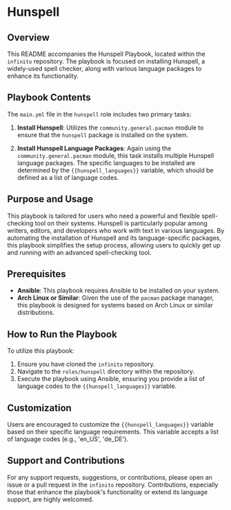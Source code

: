 # Hunspell

## Overview
This README accompanies the Hunspell Playbook, located within the `infinito` repository. The playbook is focused on installing Hunspell, a widely-used spell checker, along with various language packages to enhance its functionality.

## Playbook Contents
The `main.yml` file in the `hunspell` role includes two primary tasks:

1. **Install Hunspell**: Utilizes the `community.general.pacman` module to ensure that the `hunspell` package is installed on the system.

2. **Install Hunspell Language Packages**: Again using the `community.general.pacman` module, this task installs multiple Hunspell language packages. The specific languages to be installed are determined by the `{{hunspell_languages}}` variable, which should be defined as a list of language codes.

## Purpose and Usage
This playbook is tailored for users who need a powerful and flexible spell-checking tool on their systems. Hunspell is particularly popular among writers, editors, and developers who work with text in various languages. By automating the installation of Hunspell and its language-specific packages, this playbook simplifies the setup process, allowing users to quickly get up and running with an advanced spell-checking tool.

## Prerequisites
- **Ansible**: This playbook requires Ansible to be installed on your system.
- **Arch Linux or Similar**: Given the use of the `pacman` package manager, this playbook is designed for systems based on Arch Linux or similar distributions.

## How to Run the Playbook
To utilize this playbook:
1. Ensure you have cloned the `infinito` repository.
2. Navigate to the `roles/hunspell` directory within the repository.
3. Execute the playbook using Ansible, ensuring you provide a list of language codes to the `{{hunspell_languages}}` variable.

## Customization
Users are encouraged to customize the `{{hunspell_languages}}` variable based on their specific language requirements. This variable accepts a list of language codes (e.g., 'en_US', 'de_DE').

## Support and Contributions
For any support requests, suggestions, or contributions, please open an issue or a pull request in the `infinito` repository. Contributions, especially those that enhance the playbook's functionality or extend its language support, are highly welcomed.